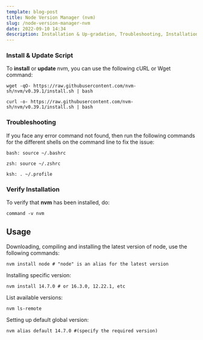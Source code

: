 ```yaml
---
template: blog-post
title: Node Version Manager (nvm)
slug: /node-version-manager-nvm
date: 2022-09-10 14:34
description: Installation & Up-gradation, Troubleshooting, Installation Verification, Usage
---
```

### Install & Update Script

To **install** or **update** nvm, you can use the following cURL or Wget command:

```nginx
wget -qO- https://raw.githubusercontent.com/nvm-sh/nvm/v0.39.1/install.sh | bash
```

```nginx
curl -o- https://raw.githubusercontent.com/nvm-sh/nvm/v0.39.1/install.sh | bash
```

### Troubleshooting

If you face any error command not found, then run the following commands for the different shells on the command line to fix the issue:

```nginx
bash: source ~/.bashrc

zsh: source ~/.zshrc

ksh: . ~/.profile
```

### Verify Installation

To verify that **nvm** has been installed, do:

```nginx
command -v nvm
```

## Usage

Downloading, compiling and installing the latest version of node, use the following commands:

```nginx
nvm install node # "node" is an alias for the latest version
```

Installing specific version:

```nginx
nvm install 14.7.0 # or 16.3.0, 12.22.1, etc
```

List available versions:

```nginx
nvm ls-remote
```

Setting up default global version:

```nginx
nvm alias default 14.7.0 #(specify the required version)
```